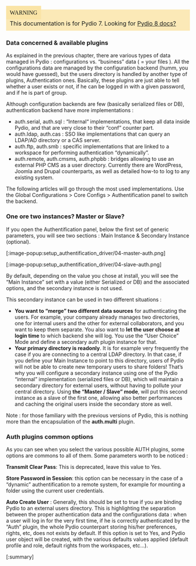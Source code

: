 <div style="background-color: #fbe9b7;font-size: 16px;">
<span style="background-color: #fae4a6;padding: 10px;font-family: FuturaT-Demi;">WARNING</span>
<span style="padding: 10px;display: inline-block;">This documentation is for Pydio 7. Looking for <a href="https://pydio.com/en/docs/v8/">Pydio 8 docs?</a></span>
</div>

### Data concerned & available plugins
As explained in the previous chapter, there are various types of data managed in Pydio : configurations vs. “business” data ( = your files ). All the configurations data are managed by the configuration backend (humm, you would have guessed), but the users directory is handled by another type of plugins, Authentication ones. Basically, these plugins are just able to tell whether a user exists or not, if he can be logged in with a given password, and if he is part of group.

Although configuration backends are few (basically serialized files or DB), authentication backend have more implementations :

+ auth.serial, auth.sql : “Internal“ implementations, that keep all data inside Pydio, and that are very close to their “conf” counter part.
+ auth.ldap, auth.cas : SSO like implementations that can query an LDAP/AD directory or a CAS server.
+ auth.ftp, auth.smb : specific implementations that are linked to a workspace for performing authentication “dynamically”.
+ auth.remote, auth.cmsms, auth.phpbb : bridges allowing to use an external PHP CMS as a user directory. Currently there are WordPress, Joomla and Drupal counterparts, as well as detailed how-to to log to any existing system.

The following articles will go through the most used implementations. Use the Global Configurations > Core Configs > Authentification panel to switch the backend.

### One ore two instances? Master or Slave?
If you open the Authentification panel, below the first set of generic parameters, you will see two sections : Main Instance & Secondary Instance (optional).

[:image-popup:setup_authentification_driver/04-master-auth.png]

[:image-popup:setup_authentification_driver/04-slave-auth.png]

By default, depending on the value you chose at install, you will see the “Main Instance” set with a value (either Serialized or DB) and the associated options, and the secondary instance is not used.

This secondary instance can be used in two different situations :

+ **You want to “merge” two different data sources** for authenticating the users. For example, your company already manages two directories, one for internal users and the other for external collaborators, and you want to keep them separate. You also want to **let the user choose at login time** to which backend she will log. You use the “User Choice” Mode and define a secondary auth plugin instance for that.
+ **Your primary directory is readonly**. It is for example very frequently the case if you are connecting to a central LDAP directory. In that case, if you define your Main Instance to point to this directory, users of Pydio will not be able to create new temporary users to share folders! That’s why you will configure a secondary instance using one of the Pydio “internal” implementation (serialized files or DB), which will maintain a secondary directory for external users, without having to pollute your central directory. Using **the “Master / Slave” mode**, will put this second instance as a slave of the first one, allowing also better performances and caching the original users inside the secondary store as well.

Note : for those familiary with the previous versions of Pydio, this is nothing more than the encapsulation of the **auth.multi** plugin.

### Auth plugins common options
As you can see when you select the various possible AUTH plugins, some options are commons to all of them. Some parameters worth to be noticed :

**Transmit Clear Pass**: This is deprecated, leave this value to Yes.

**Store Password in Session**: this option can be necessary in the case of a “dynamic” authentification to a remote system, for example for mounting a folder using the current user credentials.

**Auto Create User** : Generally, this should be set to true if you are binding Pydio to an external users directory. This is highlighting the separation between the proper authentication data and the configurations data : when a user will log in for the very first time, if he is correctly authenticated by the “Auth” plugin, the whole Pydio counterpart storing his/her preferences, rights, etc, does not exists by default. If this option is set to Yes, and Pydio user object will be created, with the various defaults values applied (default profile and role, default rights from the workspaces, etc…).

[:summary]
